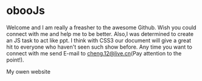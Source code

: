 obooJs
======
Welcome and I am really a freasher to the awesome Github.
Wish you could connect with me and help me to be better.
Also,I was determined to create an JS task to act like ppt.
I think with CSS3 our document will give a great hit to everyone who haven't seen such show before.
Any time you want to connect with me send E-mail to cheng.12@live.cn(Pay attention to the point!).

My owen website
